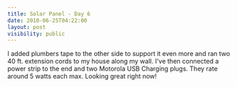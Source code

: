 ```yaml
---
title: Solar Panel - Day 6
date: 2010-06-25T04:22:00
layout: post
visibility: public
---
```


I added plumbers tape to the other side to support it even more and ran two 40 ft. extension cords to my house along my wall. I've then connected a power strip to the end and two Motorola USB Charging plugs. They rate around 5 watts each max. Looking great right now!
